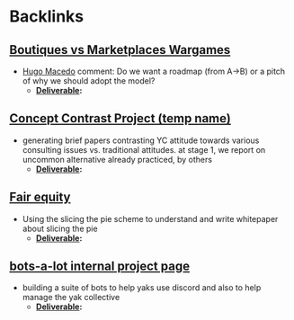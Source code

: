 
# Backlinks
## [Boutiques vs Marketplaces Wargames](<Boutiques vs Marketplaces Wargames.md>)
- [Hugo Macedo](<Hugo Macedo.md>) comment: Do we want a roadmap (from A->B) or a pitch of why we should adopt the model?
    - **[Deliverable](<Deliverable.md>):**

## [Concept Contrast Project (temp name)](<Concept Contrast Project (temp name).md>)
- generating brief papers contrasting YC attitude towards various consulting issues vs. traditional attitudes. at stage 1, we report on uncommon alternative already practiced, by others
    - **[Deliverable](<Deliverable.md>):**

## [Fair equity](<Fair equity.md>)
- Using the slicing the pie scheme to understand and write whitepaper about slicing the pie 
    - **[Deliverable](<Deliverable.md>):**

## [bots-a-lot internal project page](<bots-a-lot internal project page.md>)
- building a suite of bots to help yaks use discord and also to help manage the yak collective
    - **[Deliverable](<Deliverable.md>):**

